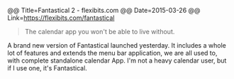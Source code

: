 @@ Title=Fantastical 2 - flexibits.com
@@ Date=2015-03-26
@@ Link=https://flexibits.com/fantastical

>The calendar app you won't be able to live without.

A brand new version of Fantastical launched yesterday. It includes a whole lot of features and extends the menu bar application, we are all used to, with complete standalone calendar App. I'm not a heavy calendar user, but if I use one, it's Fantastical.